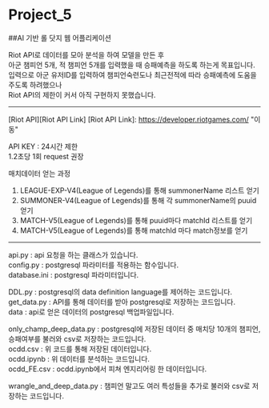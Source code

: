 # Project_5
##AI 기반 롤 닷지 웹 어플리케이션   

Riot API로 데이터를 모아 분석을 하여 모델을 만든 후   
아군 챔피언 5개, 적 챔피언 5개를 입력했을 때 승패예측을 하도록 하는게 목표입니다.   
입력으로 아군 유저ID를 입력하여 챔피언숙련도나 최근전적에 따라 승패예측에 도움을 주도록 하려했으나   
Riot API의 제한이 커서 아직 구현하지 못했습니다.   

--------------------------------------------------------------------

[Riot API][Riot API Link]
[Riot API Link]: https://developer.riotgames.com/ "이동"

API KEY : 24시간 제한   
1.2초당 1회 request 권장   

매치데이터 얻는 과정   
1. LEAGUE-EXP-V4(League of Legends)를 통해 summonerName 리스트 얻기   
2. SUMMONER-V4(League of Legends)를 통해 각 summonerName의 puuid 얻기   
3. MATCH-V5(League of Legends)를 통해 puuid마다 matchId 리스트를 얻기   
4. MATCH-V5(League of Legends)를 통해 matchId 마다 match정보를 얻기   

----------------------------------------------------------------------

api.py : api 요청을 하는 클래스가 있습니다.   
config.py : postgresql 파라미터를 적용하는 함수입니다.   
database.ini : postgresql 파라미터입니다.   


DDL.py : postgresql의 data definition language를 제어하는 코드입니다.   
get_data.py : API를 통해 데이터를 받아 postgresql로 저장하는 코드입니다.   
data : api로 얻은 데이터의 postgresql 백업파일입니다.   


only_champ_deep_data.py : postgresql에 저장된 데이터 중 매치당 10개의 챔피언, 승패여부를 불러와 csv로 저장하는 코드입니다.   
ocdd.csv : 위 코드를 통해 저장된 데이터입니다.   
ocdd.ipynb : 위 데이터를 분석하는 코드입니다.   
ocdd_FE.csv : ocdd.ipynb에서 피쳐 엔지리어링 한 데이터입니다.  


wrangle_and_deep_data.py : 챔피언 말고도 여러 특성들을 추가로 불러와 csv로 저장하는 코드입니다.   